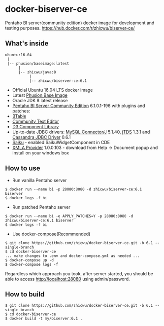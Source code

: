 # docker-biserver-ce
Pentaho BI server(community edition) docker image for development and testing purposes. https://hub.docker.com/r/zhicwu/biserver-ce/

## What's inside
```
ubuntu:16.04
 |
 |-- phusion/baseimage:latest
      |
      |-- zhicwu/java:8
           |
           |-- zhicwu/biserver-ce:6.1
```
* Official Ubuntu 16.04 LTS docker image
* Latest [Phusion Base Image](https://github.com/phusion/baseimage-docker)
* Oracle JDK 8 latest release
* [Pentaho BI Server Community Edition](http://community.pentaho.com/) 6.1.0.1-196 with plugins and patches:
 * [BTable](https://sourceforge.net/projects/btable/)
 * [Community Text Editor](http://www.webdetails.pt/ctools/cte/)
 * [D3 Component Library](https://github.com/webdetails/d3ComponentLibrary)
 * Up-to-date JDBC drivers: [MySQL Connector/J](http://dev.mysql.com/downloads/connector/j/) 5.1.40, [jTDS](https://sourceforge.net/projects/jtds/) 1.3.1 and [Cassandra JDBC Driver](https://github.com/zhicwu/cassandra-jdbc-driver) 0.6.1
 * [Saiku](http://community.meteorite.bi/) - enabled SaikuWidgetComponent in CDE
 * [XMLA Provider](https://sourceforge.net/projects/xmlaconnect/) 1.0.0.103 - download from Help -> Document popup and install on your windows box

## How to use
- Run vanilla Pentaho server
```
$ docker run --name bi -p 28080:8080 -d zhicwu/biserver-ce:6.1 biserver
$ docker logs -f bi
```
- Run patched Pentaho server
```
$ docker run --name bi -e APPLY_PATCHES=Y -p 28080:8080 -d zhicwu/biserver-ce:6.1 biserver
$ docker logs -f bi
```
- Use docker-compose(Recommended)
```
$ git clone https://github.com/zhicwu/docker-biserver-ce.git -b 6.1 --single-branch
$ cd docker-biserver-ce
... make changes to .env and docker-compose.yml as needed ...
$ docker-compose up -d
$ docker-compose logs -f
```

Regardless which approach you took, after server started, you should be able to access [http://localhost:28080](http://localhost:28080) using admin/password.

## How to build
```
$ git clone https://github.com/zhicwu/docker-biserver-ce.git -b 6.1 --single-branch
$ cd docker-biserver-ce
$ docker build -t my/biserver:6.1 .
```
